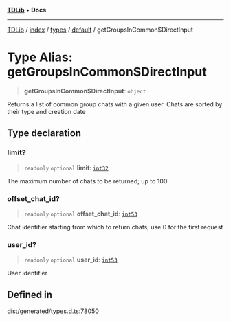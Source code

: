 [**TDLib**](../../../../../../README.md) • **Docs**

***

[TDLib](../../../../../../modules.md) / [index](../../../../../README.md) / [types](../../../README.md) / [default](../README.md) / getGroupsInCommon$DirectInput

# Type Alias: getGroupsInCommon$DirectInput

> **getGroupsInCommon$DirectInput**: `object`

Returns a list of common group chats with a given user. Chats are sorted by their type and creation date

## Type declaration

### limit?

> `readonly` `optional` **limit**: [`int32`](int32.md)

The maximum number of chats to be returned; up to 100

### offset\_chat\_id?

> `readonly` `optional` **offset\_chat\_id**: [`int53`](int53.md)

Chat identifier starting from which to return chats; use 0 for the first request

### user\_id?

> `readonly` `optional` **user\_id**: [`int53`](int53.md)

User identifier

## Defined in

dist/generated/types.d.ts:78050

